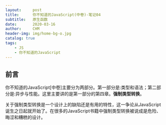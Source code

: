 ```yaml
---
layout:     post
title:      你不知道的JavaScript(中卷)-笔记04
subtitle:   原生函数
date:       2020-03-16
author:     CHM
header-img: img/home-bg-o.jpg
catalog: true
tags:
    - JS
    - 你不知道的JavaScript
---
```


## 前言
你不知道的JavaScript[中卷]主要分为两部分。第一部分是:类型和语法；第二部分是:异步与性能。这里主要讲的是第一部分的第四章。**强制类型转换**。

关于强制类型转换是一个设计上的缺陷还是有用的特性，这一争论从JavaScript 诞生之日起就开始了。在很多的JavaScript书籍中强制类型转换被说成是危险、晦涩和糟糕的设计。

